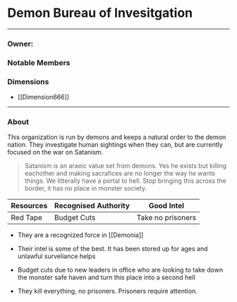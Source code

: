 # Demon Bureau of Invesitgation
--- 
### Owner: 

### Notable Members

### Dimensions
- [[Dimension666]]
 --- 

### About
This organization is run by demons and keeps a natural order to the demon nation. They investigate human sightings when they can, but are currently focused on the war on Satanism. 

> Satanism is an araeic value set from demons. Yes he exists but killing eachother and making sacrafices are no longer the way he wants things. We litterally have a portal to hell. Stop bringing this across the border, it has no place in monster society. 

| Resources | Recognised Authority | Good Intel |
| ----------  | ---------------- | ------------------ |
| Red Tape | Budget Cuts | Take no prisoners |

- They are a recognized force in [[Demonia]]
- Their intel is some of the best. It has been stored up for ages and unlawful surveliance helps

- Budget cuts due to new leaders in office who are looking to take down the monster safe haven and turn this place into a second hell
- They kill everything, no prisoners. Prisoners require attention.